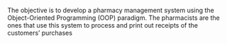 The objective is to develop a pharmacy management system using the Object-Oriented Programming (OOP) paradigm. The pharmacists are the ones that use this system to process and print out receipts of the customers’ purchases
